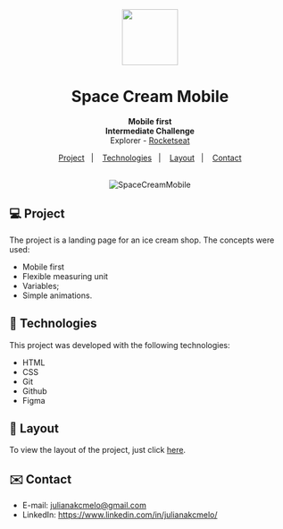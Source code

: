 <div align="center">

<img src="https://user-images.githubusercontent.com/54086293/233889398-e9bc29cd-bdb9-42f5-ae73-1c70117b75e0.svg" width="100" height="100">

# Space Cream Mobile <br>
**Mobile first** <br>
**Intermediate Challenge** <br>
Explorer - [Rocketseat](https://www.rocketseat.com.br/)

</div>

<p align="center">
  <a href="#-project">Project</a>&nbsp;&nbsp;&nbsp;|&nbsp;&nbsp;&nbsp;
  <a href="#-tech">Technologies</a>&nbsp;&nbsp;&nbsp;|&nbsp;&nbsp;&nbsp;
  <a href="#-layout">Layout</a>&nbsp;&nbsp;&nbsp;|&nbsp;&nbsp;&nbsp;
  <a href="#-contact">Contact</a><br><br>
</p>

<div align="center">
  
![SpaceCreamMobile](https://user-images.githubusercontent.com/54086293/213327896-02b6eac8-4152-497c-a78b-ecf569f41a63.jpg)

</div>

<div id="-project">

## :computer: Project

The project is a landing page for an ice cream shop. The concepts were used:
  
- Mobile first
- Flexible measuring unit
- Variables;
- Simple animations.

</div>

<div id="-tech">

## :rocket: Technologies

This project was developed with the following technologies:

- HTML  
- CSS
- Git
- Github
- Figma

</div>

<div id="-layout">

## :memo: Layout

To view the layout of the project, just click [here](https://www.figma.com/file/I3EMsghn6hY4sfL6WVoGQ2/Stage-03---Mobile-First-(Copy)?node-id=12%3A137&t=EMIKjkVO6EnN6Rrf-0).

</div>

<div id="-contact">

## :envelope: Contact

- E-mail: julianakcmelo@gmail.com
- LinkedIn: https://www.linkedin.com/in/julianakcmelo/

</div>
